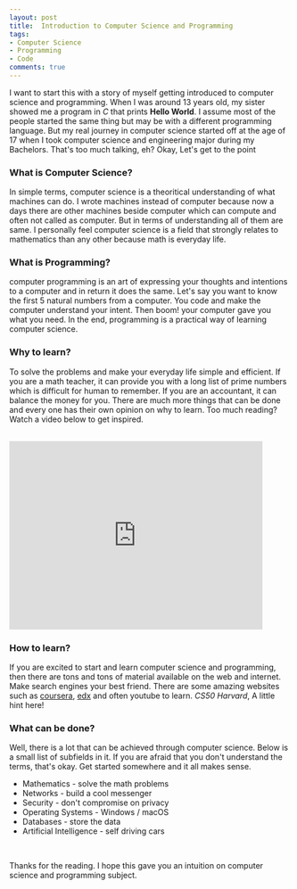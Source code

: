 ```yaml
---
layout: post
title:  Introduction to Computer Science and Programming
tags:
- Computer Science
- Programming
- Code
comments: true
---
```


<p>I want to start this with a story of myself getting introduced to computer science and programming. When I was around 13 years old, my sister showed me a program in <em>C</em> that prints <b>Hello World</b>. I assume most of the people started the same thing but may be with a different programming language. But my real journey in computer science started off at the age of 17 when I took computer science and engineering major during my Bachelors. That's too much talking, eh? Okay, Let's get to the point</p>

<h3 id="heading3">What is Computer Science?</h3>
<p>In simple terms, computer science is a theoritical understanding of what machines can do. I wrote machines instead of computer because now a days there are other machines beside computer which can compute and often not called as computer. But in terms of understanding all of them are same. I personally feel computer science is a field that strongly relates to mathematics than any other because math is everyday life.</p>

<h3 id="heading3">What is Programming?</h3>
<p>computer programming is an art of expressing your thoughts and intentions to a computer and in return it does the same. Let's say you want to know the first 5 natural numbers from a computer. You code and make the computer understand your intent. Then boom! your computer gave you what you need. In the end, programming is a practical way of learning computer science.</p>

<h3 id="heading3">Why to learn?</h3>
<p>To solve the problems and make your everyday life simple and efficient. If you are a math teacher, it can provide you with a long list of prime numbers which is difficult for human to remember. If you are an accountant, it can balance the money for you. There are much more things that can be done and every one has their own opinion on why to learn. Too much reading? Watch a video below to get inspired.</p>
<br/>
<iframe src="https://www.youtube.com/embed/uEdyTlI3BAA" width="90%" height="338" frameborder="0" webkitallowfullscreen mozallowfullscreen allowfullscreen></iframe>

<h3 id="heading3">How to learn?</h3>
<p>If you are excited to start and learn computer science and programming, then there are tons and tons of material available on the web and internet. Make search engines your best friend. There are some amazing websites such as <a href="https://www.coursera.org/">coursera</a>, <a href="https://www.edx.org/">edx</a> and often youtube to learn. <em>CS50 Harvard</em>, A little hint here!</p>

<h3 id="heading3">What can be done?</h3>
<p>Well, there is a lot that can be achieved through computer science. Below is a small list of subfields in it. If you are afraid that you don't understand the terms, that's okay. Get started somewhere and it all makes sense.</p>
<ul>
<li>Mathematics - solve the math problems</li>
<li>Networks - build a cool messenger</li>
<li>Security - don't compromise on privacy</li>
<li>Operating Systems - Windows / macOS</li>
<li>Databases - store the data</li>
<li>Artificial Intelligence - self driving cars</li>
</ul>

<br/>
<p>Thanks for the reading. I hope this gave you an intuition on computer science and programming subject.</p>

